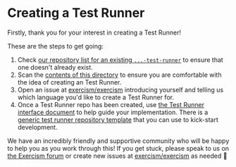 # Creating a Test Runner

Firstly, thank you for your interest in creating a Test Runner!

These are the steps to get going:

1. Check [our repository list for an existing `...-test-runner`](https://github.com/exercism?q=-test-runner) to ensure that one doesn't already exist.
2. Scan the [contents of this directory](/docs/building/tooling/test-runners) to ensure you are comfortable with the idea of creating an Test Runner.
3. Open an issue at [exercism/exercism][exercism-repo] introducing yourself and telling us which language you'd like to create a Test Runner for.
4. Once a Test Runner repo has been created, use [the Test Runner interface document](/docs/building/tooling/test-runners/interface) to help guide your implementation. There is a [generic test runner repository template](https://github.com/exercism/generic-test-runner/) that you can use to kick-start development.

We have an incredibly friendly and supportive community who will be happy to help you as you work through this! If you get stuck, please speak to us on [the Exercism forum][forum] or create new issues at [exercism/exercism][exercism-repo] as needed 🙂

[forum]: https://forum.exercism.org/c/exercism/building-exercism/125
[exercism-repo]: https://github.com/exercism/exercism
